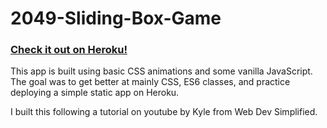 # 2049-Sliding-Box-Game

### [Check it out on Heroku!](https://fungame2049.herokuapp.com/)

This app is built using basic CSS animations and some vanilla JavaScript. The goal was to get better at mainly CSS, ES6 classes, and practice deploying a simple static app on Heroku.

I built this following a tutorial on youtube by Kyle from Web Dev Simplified.
